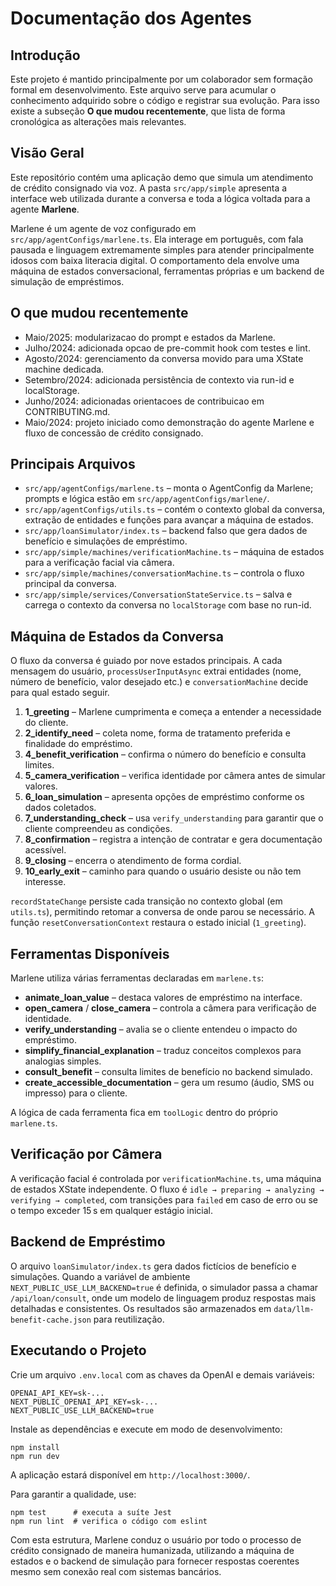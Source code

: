 # Documentação dos Agentes

## Introdução
Este projeto é mantido principalmente por um colaborador sem formação formal em desenvolvimento. Este arquivo serve para acumular o conhecimento adquirido sobre o código e registrar sua evolução. Para isso existe a subseção **O que mudou recentemente**, que lista de forma cronológica as alterações mais relevantes.

## Visão Geral
Este repositório contém uma aplicação demo que simula um atendimento de crédito consignado via voz. A pasta `src/app/simple` apresenta a interface web utilizada durante a conversa e toda a lógica voltada para a agente **Marlene**.

Marlene é um agente de voz configurado em `src/app/agentConfigs/marlene.ts`. Ela interage em português, com fala pausada e linguagem extremamente simples para atender principalmente idosos com baixa literacia digital. O comportamento dela envolve uma máquina de estados conversacional, ferramentas próprias e um backend de simulação de empréstimos.

## O que mudou recentemente
- Maio/2025: modularizacao do prompt e estados da Marlene.
- Julho/2024: adicionada opcao de pre-commit hook com testes e lint.
- Agosto/2024: gerenciamento da conversa movido para uma XState machine dedicada.
- Setembro/2024: adicionada persistência de contexto via run-id e localStorage.
- Junho/2024: adicionadas orientacoes de contribuicao em CONTRIBUTING.md.
- Maio/2024: projeto iniciado como demonstração do agente Marlene e fluxo de concessão de crédito consignado.


## Principais Arquivos
- `src/app/agentConfigs/marlene.ts` – monta o AgentConfig da Marlene; prompts e lógica estão em `src/app/agentConfigs/marlene/`.
- `src/app/agentConfigs/utils.ts` – contém o contexto global da conversa, extração de entidades e funções para avançar a máquina de estados.
- `src/app/loanSimulator/index.ts` – backend falso que gera dados de benefício e simulações de empréstimo.
- `src/app/simple/machines/verificationMachine.ts` – máquina de estados para a verificação facial via câmera.
- `src/app/simple/machines/conversationMachine.ts` – controla o fluxo principal da conversa.
- `src/app/simple/services/ConversationStateService.ts` – salva e carrega o contexto da conversa no `localStorage` com base no run-id.

## Máquina de Estados da Conversa
O fluxo da conversa é guiado por nove estados principais. A cada mensagem do usuário, `processUserInputAsync` extrai entidades (nome, número de benefício, valor desejado etc.) e `conversationMachine` decide para qual estado seguir.

1. **1_greeting** – Marlene cumprimenta e começa a entender a necessidade do cliente.
2. **2_identify_need** – coleta nome, forma de tratamento preferida e finalidade do empréstimo.
3. **4_benefit_verification** – confirma o número do benefício e consulta limites.
4. **5_camera_verification** – verifica identidade por câmera antes de simular valores.
5. **6_loan_simulation** – apresenta opções de empréstimo conforme os dados coletados.
6. **7_understanding_check** – usa `verify_understanding` para garantir que o cliente compreendeu as condições.
7. **8_confirmation** – registra a intenção de contratar e gera documentação acessível.
8. **9_closing** – encerra o atendimento de forma cordial.
9. **10_early_exit** – caminho para quando o usuário desiste ou não tem interesse.

`recordStateChange` persiste cada transição no contexto global (em `utils.ts`), permitindo retomar a conversa de onde parou se necessário. A função `resetConversationContext` restaura o estado inicial (`1_greeting`).

## Ferramentas Disponíveis
Marlene utiliza várias ferramentas declaradas em `marlene.ts`:
- **animate_loan_value** – destaca valores de empréstimo na interface.
- **open_camera** / **close_camera** – controla a câmera para verificação de identidade.
- **verify_understanding** – avalia se o cliente entendeu o impacto do empréstimo.
- **simplify_financial_explanation** – traduz conceitos complexos para analogias simples.
- **consult_benefit** – consulta limites de benefício no backend simulado.
- **create_accessible_documentation** – gera um resumo (áudio, SMS ou impresso) para o cliente.

A lógica de cada ferramenta fica em `toolLogic` dentro do próprio `marlene.ts`.

## Verificação por Câmera
A verificação facial é controlada por `verificationMachine.ts`, uma máquina de estados XState independente. O fluxo é `idle → preparing → analyzing → verifying → completed`, com transições para `failed` em caso de erro ou se o tempo exceder 15 s em qualquer estágio inicial.

## Backend de Empréstimo
O arquivo `loanSimulator/index.ts` gera dados fictícios de benefício e simulações. Quando a variável de ambiente `NEXT_PUBLIC_USE_LLM_BACKEND=true` é definida, o simulador passa a chamar `/api/loan/consult`, onde um modelo de linguagem produz respostas mais detalhadas e consistentes. Os resultados são armazenados em `data/llm-benefit-cache.json` para reutilização.

## Executando o Projeto
Crie um arquivo `.env.local` com as chaves da OpenAI e demais variáveis:
```
OPENAI_API_KEY=sk-...
NEXT_PUBLIC_OPENAI_API_KEY=sk-...
NEXT_PUBLIC_USE_LLM_BACKEND=true
```
Instale as dependências e execute em modo de desenvolvimento:
```
npm install
npm run dev
```
A aplicação estará disponível em `http://localhost:3000/`.

Para garantir a qualidade, use:
```
npm test      # executa a suíte Jest
npm run lint  # verifica o código com eslint
```

Com esta estrutura, Marlene conduz o usuário por todo o processo de crédito consignado de maneira humanizada, utilizando a máquina de estados e o backend de simulação para fornecer respostas coerentes mesmo sem conexão real com sistemas bancários.
